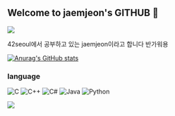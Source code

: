 ## Welcome to jaemjeon's GITHUB 👋

<img src="https://capsule-render.vercel.app/api?type=waving&color=BDBDC8&height=150&section=header" />

42seoul에서 공부하고 있는 jaemjeon이라고 합니다 반가워용

[![Anurag's GitHub stats](https://github-readme-stats.vercel.app/api?username=CodyKat&include_all_commits=true&count_private=true)](https://github.com/anuraghazra/github-readme-stats)

### language

![C](https://img.shields.io/badge/c-%2300599C.svg?style=for-the-badge&logo=c&logoColor=white)
![C++](https://img.shields.io/badge/c++-%2300599C.svg?style=for-the-badge&logo=c%2B%2B&logoColor=white)
![C#](https://img.shields.io/badge/c%23-%23239120.svg?style=for-the-badge&logo=csharp&logoColor=white)
![Java](https://img.shields.io/badge/java-%23ED8B00.svg?style=for-the-badge&logo=openjdk&logoColor=white)
![Python](https://img.shields.io/badge/python-3670A0?style=for-the-badge&logo=python&logoColor=ffdd54)

<img src="https://capsule-render.vercel.app/api?type=waving&color=BDBDC8&height=150&section=footer" />
